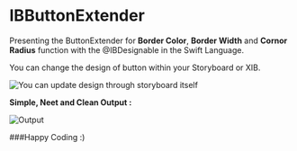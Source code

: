 # IBButtonExtender

Presenting the ButtonExtender for **Border Color**, **Border Width** and **Cornor Radius** function with the @IBDesignable in the Swift Language.

You can change the design of button within your Storyboard or XIB.

![You can update design through storyboard itself](https://cloud.githubusercontent.com/assets/6905345/9151610/80b5c1b8-3e25-11e5-905a-c01b3a89e9e0.png)

**Simple, Neet and Clean Output :**

![Output](https://cloud.githubusercontent.com/assets/6905345/9151623/58d6fb5c-3e26-11e5-9450-a0ae8c6b1180.png)

###Happy Coding :)
